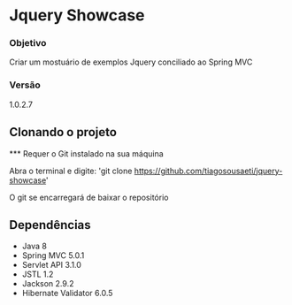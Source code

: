 # Jquery Showcase 

### Objetivo
Criar um mostuário de exemplos Jquery conciliado ao Spring MVC

### Versão
1.0.2.7

## Clonando o projeto
*** Requer o Git instalado na sua máquina

Abra o terminal e digite: 'git clone https://github.com/tiagosousaeti/jquery-showcase'

O git se encarregará de baixar o repositório

## Dependências
- Java 8
- Spring MVC 5.0.1
- Servlet API 3.1.0
- JSTL 1.2
- Jackson 2.9.2
- Hibernate Validator 6.0.5